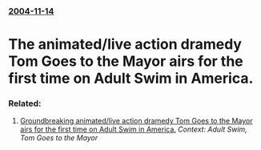 ### [2004-11-14](/news/2004/11/14/index.md)

#  The animated/live action dramedy Tom Goes to the Mayor airs for the first time on Adult Swim in America.




### Related:

1. [ Groundbreaking animated/live action dramedy Tom Goes to the Mayor airs for the first time on Adult Swim in America.](/news/2004/11/13/groundbreaking-animated-live-action-dramedy-tom-goes-to-the-mayor-airs-for-the-first-time-on-adult-swim-in-america.md) _Context: Adult Swim, Tom Goes to the Mayor_
